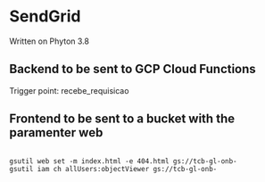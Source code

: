 # SendGrid 
Written on Phyton 3.8

## Backend to be sent to GCP Cloud Functions
Trigger point: recebe_requisicao

## Frontend to be sent to a bucket with the paramenter web
<code>
gsutil web set -m index.html -e 404.html gs://tcb-gl-onb-<seu-nome>
gsutil iam ch allUsers:objectViewer gs://tcb-gl-onb-<seu-nome>
</code>
